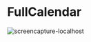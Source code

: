 # FullCalendar

![screencapture-localhost](https://user-images.githubusercontent.com/37172038/60782804-6e1d1000-a11e-11e9-8b76-4cae1d61d80f.png)
